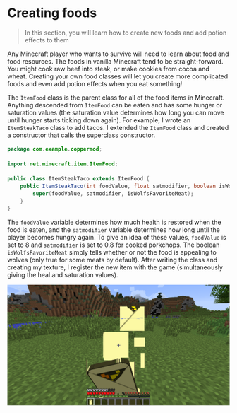 
# Creating foods
>In this section, you will learn how to create new foods and add potion effects to them

Any Minecraft player who wants to survive will need to learn about food and food resources. The foods in vanilla Minecraft tend to be straight-forward. You might cook raw beef into steak, or make cookies from cocoa and wheat. Creating your own food classes will let you create more complicated foods and even add potion effects when you eat something!

The `ItemFood` class is the parent class for all of the food items in Minecraft. Anything descended from `ItemFood` can be eaten and has some hunger or saturation values (the saturation value determines how long you can move until hunger starts ticking down again). For example, I wrote an `ItemSteakTaco` class to add tacos. I extended the `ItemFood` class and created a constructor that calls the superclass constructor.

```java
package com.example.coppermod;

import net.minecraft.item.ItemFood;

public class ItemSteakTaco extends ItemFood {
    public ItemSteakTaco(int foodValue, float satmodifier, boolean isWolfsFavoriteMeat) {
        super(foodValue, satmodifier, isWolfsFavoriteMeat);
    }
}
```

The `foodValue` variable determines how much health is restored when the food is eaten, and the `satmodifier` variable determines how long until the player becomes hungry again. To give an idea of these values, `foodValue` is set to 8 and `satmodifier` is set to 0.8 for cooked porkchops. The boolean `isWolfsFavoriteMeat` simply tells whether or not the food is appealing to wolves (only true for some meats by default). After writing the class and creating my texture, I register the new item with the game (simultaneously giving the heal and saturation values).

![Eating a taco.](curriculum/images/section_6/taco_eating.png)